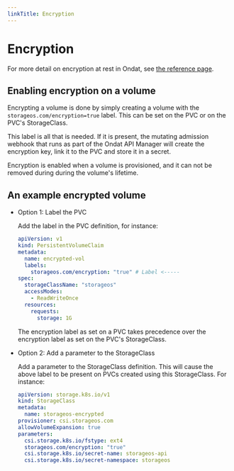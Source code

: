```yaml
---
linkTitle: Encryption
---
```


# Encryption

For more detail on encryption at rest in Ondat, see [the reference page](/docs/reference/encryption).

## Enabling encryption on a volume

Encrypting a volume is done by simply creating a volume with the
`storageos.com/encryption=true` label. This can be set on the PVC or on
the PVC's StorageClass.

This label is all that is needed. If it is present, the mutating admission
webhook that runs as part of the Ondat API Manager will create the
encryption key, link it to the PVC and store it in a secret.

Encryption is enabled when a volume is provisioned, and it can not be removed
during during the volume's lifetime.

## An example encrypted volume

- Option 1: Label the PVC

    Add the label in the PVC definition, for instance:

    ```yaml
    apiVersion: v1
    kind: PersistentVolumeClaim
    metadata:
      name: encrypted-vol
      labels:
        storageos.com/encryption: "true" # Label <-----
    spec:
      storageClassName: "storageos"
      accessModes:
        - ReadWriteOnce
      resources:
        requests:
          storage: 1G
    ```

    The encryption label as set on a PVC takes precedence over the encryption
    label as set on the PVC's StorageClass.

- Option 2: Add a parameter to the StorageClass

    Add a parameter to the StorageClass definition. This will cause the above
    label to be present on PVCs created using this StorageClass. For instance:

    ```yaml
    apiVersion: storage.k8s.io/v1
    kind: StorageClass
    metadata:
      name: storageos-encrypted
    provisioner: csi.storageos.com
    allowVolumeExpansion: true
    parameters:
      csi.storage.k8s.io/fstype: ext4
      storageos.com/encryption: "true"
      csi.storage.k8s.io/secret-name: storageos-api
      csi.storage.k8s.io/secret-namespace: storageos
    ```
